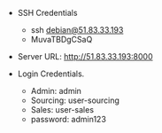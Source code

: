 - SSH Credentials
  - ssh debian@51.83.33.193
  - MuvaTBDgCSaQ
  
- Server URL: http://51.83.33.193:8000

- Login Credentials.
  - Admin: admin
  - Sourcing: user-sourcing
  - Sales: user-sales
  - password: admin123